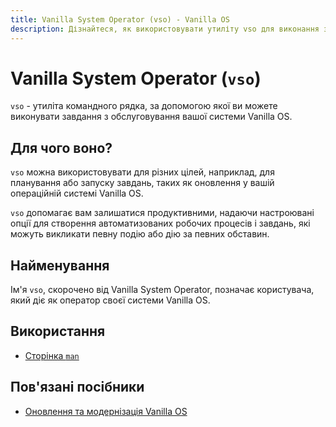 ```yaml
---
title: Vanilla System Operator (vso) - Vanilla OS
description: Дізнайтеся, як використовувати утиліту vso для виконання завдань з обслуговування у Vanilla OS.
---
```


# Vanilla System Operator (`vso`)

`vso` - утиліта командного рядка, за допомогою якої ви можете виконувати завдання з обслуговування вашої системи Vanilla OS.

## Для чого воно?

`vso` можна використовувати для різних цілей, наприклад, для планування або запуску завдань, таких як оновлення у вашій операційній системі Vanilla OS.

`vso` допомагає вам залишатися продуктивними, надаючи настроювані опції для створення автоматизованих робочих процесів і завдань, які можуть викликати певну подію або дію за певних обставин.


## Найменування

Ім'я `vso`, скорочено від Vanilla System Operator, позначає користувача, який діє як оператор своєї системи Vanilla OS.

## Використання

- [Сторінка `man`](/docs/vso/manpage.uk)

## Пов'язані посібники

- [Оновлення та модернізація Vanilla OS](https://handbook.vanillaos.org/2022/12/10/updates.html)